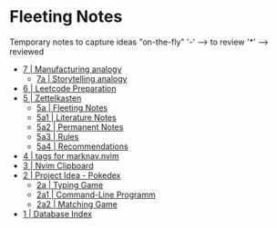 # Fleeting Notes
Temporary notes to capture ideas "on-the-fly"
'-' --> to review
'*' --> reviewed

- [7 | Manufacturing analogy](7.md)
    - [7a | Storytelling analogy](7a.md)
- [6 | Leetcode Preparation](6.md)
- [5 | Zettelkasten](5.md)
    - [5a | Fleeting Notes](5a.md)
    - [5a1 | Literature Notes](5a1.md)
    - [5a2 | Permanent Notes](5a2.md)
    - [5a3 | Rules](5a3.md)
    - [5a4 | Recommendations](5a4.md)
- [4 | tags for marknav.nvim](4.md)
- [3 | Nvim Clipboard](3.md)
- [2 | Project Idea - Pokedex](2.md)
    - [2a | Typing Game](2a.md)
    - [2a1 | Command-Line Programm](2a1.md)
    - [2a2 | Matching Game](2a2.md)
- [1 | Database Index](1.md)
